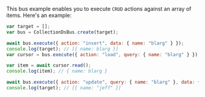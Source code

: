This bus example enables you to execute `CRUD` actions against an array of items. Here's an example:

```javascript
var target = [];
var bus = CollectionDsBus.create(target);

await bus.execute({ action: "insert", data: { name: "blarg" } });
console.log(target); // [{ name: blarg }]
var cursor = bus.execute({ action: "load", query: { name: "blarg" } });

var item = await cursor.read();
console.log(item); // { name: blarg }

await bus.execute({ action: "update", query: { name: "blarg" }, data: { name: "jeff" }});
console.log(target); // [{ name: "jeff" }]

```
